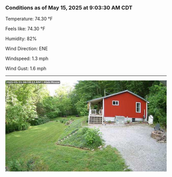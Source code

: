 ### Conditions as of May 15, 2025 at 9:03:30 AM CDT 

Temperature: 74.30 &deg;F

Feels like: 74.30 &deg;F

Humidity: 82%

Wind Direction: ENE

Windspeed: 1.3 mph

Wind Gust: 1.6 mph

---

<img src="./images/latest.jpeg"/>

